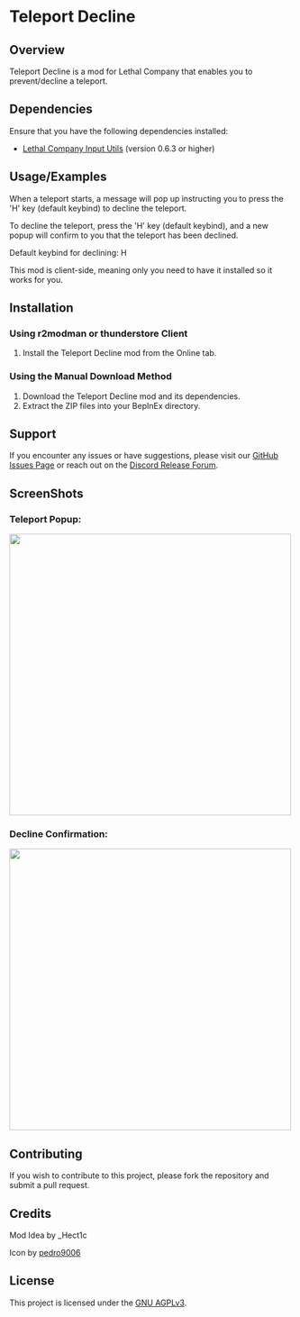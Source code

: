 # Teleport Decline
## Overview
Teleport Decline is a mod for Lethal Company that enables you to prevent/decline a teleport.
## Dependencies

Ensure that you have the following dependencies installed:

- [Lethal Company Input Utils](https://thunderstore.io/c/lethal-company/p/Rune580/LethalCompany_InputUtils/) (version 0.6.3 or higher)

## Usage/Examples

When a teleport starts, a message will pop up instructing you to press the 'H' key (default keybind) to decline the teleport.

To decline the teleport, press the 'H' key (default keybind), and a new popup will confirm to you that the teleport has been declined.

Default keybind for declining: H

This mod is client-side, meaning only you need to have it installed so it works for you.
## Installation

### Using r2modman or thunderstore Client

1. Install the Teleport Decline mod from the Online tab.

### Using the Manual Download Method

1. Download the Teleport Decline mod and its dependencies.
2. Extract the ZIP files into your BepInEx directory.

## Support

If you encounter any issues or have suggestions, please visit our [GitHub Issues Page](https://github.com/MasterAli2/TeleportDecline/issues) or reach out on the [Discord Release Forum](https://discord.com/channels/1168655651455639582/1215808576883392693).

## ScreenShots

### Teleport Popup:

<img src="https://i.imgur.com/CmjiqGo.png"  width="500">

### Decline Confirmation:

<img src="https://i.imgur.com/zRTBcoR.png"  width="500">

## Contributing

If you wish to contribute to this project, please fork the repository and submit a pull request.

## Credits

Mod Idea by _Hect1c

Icon by [pedro9006](https://discord.com/channels/1168655651455639582/1213589008429486141/1213589008429486141)

## License

This project is licensed under the [GNU AGPLv3](https://choosealicense.com/licenses/agpl-3.0/).